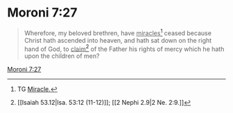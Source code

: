 # Moroni 7:27

> Wherefore, my beloved brethren, have <u>miracles</u>[^a] ceased because Christ hath ascended into heaven, and hath sat down on the right hand of God, to <u>claim</u>[^b] of the Father his rights of mercy which he hath upon the children of men?

[Moroni 7:27](https://www.churchofjesuschrist.org/study/scriptures/bofm/moro/7?lang=eng&id=p27#p27)


[^a]: TG [Miracle.](https://www.churchofjesuschrist.org/study/scriptures/tg/miracle?lang=eng)
[^b]: [[Isaiah 53.12|Isa. 53:12 (11-12)]]; [[2 Nephi 2.9|2 Ne. 2:9.]]
